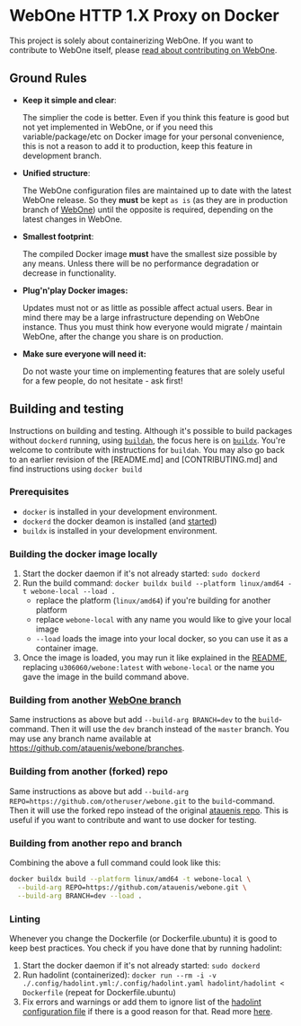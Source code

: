 # WebOne HTTP 1.X Proxy on Docker
This project is solely about containerizing WebOne. If you want to contribute to WebOne itself, please [read about contributing on WebOne](https://github.com/atauenis/webone/blob/master/CONTRIBUTING.md).

## Ground Rules
- **Keep it simple and clear**:

  The simplier the code is better. Even if you think this feature is good but not yet implemented in WebOne, or if you need this variable/package/etc on Docker image for your personal convenience, this is not a reason to add it to production, keep this feature in development branch.

- **Unified structure**:

  The WebOne configuration files are maintained up to date with the latest WebOne release. So they **must** be kept `as is` (as they are in production branch of [WebOne](https://github.com/atauenis/webone)) until the opposite is required, depending on the latest changes in WebOne.

- **Smallest footprint**:

  The compiled Docker image **must** have the smallest size possible by any means. Unless there will be no performance degradation or decrease in functionality.

- **Plug'n'play Docker images:**

  Updates must not or as little as possible affect actual users. Bear in mind there may be a large infrastructure depending on WebOne instance. Thus you must think how everyone would migrate / maintain WebOne, after the change you share is on production.

- **Make sure everyone will need it:**

  Do not waste your time on implementing features that are solely useful for a few people, do not hesitate - ask first!

## Building and testing
Instructions on building and testing. Although it's possible to build packages without `dockerd` running, using [`buildah`](https://buildah.io/), the focus here is on [`buildx`](https://docs.docker.com/reference/cli/docker/buildx/). You're welcome to contribute with instructions for `buildah`. You may also go back to an earlier revision of the [README.md] and [CONTRIBUTING.md] and find instructions using `docker build`

### Prerequisites
- `docker` is installed in your development environment.
- `dockerd` the docker deamon is installed (and [started](https://docs.docker.com/config/daemon/start/))
- `buildx` is installed in your development environment.

### Building the docker image locally
1. Start the docker daemon if it's not already started: `sudo dockerd`
2. Run the build command: `docker buildx build --platform linux/amd64 -t webone-local --load .`
    - replace the platform (`linux/amd64`) if you're building for another platform
    - replace `webone-local` with any name you would like to give your local image
    - `--load` loads the image into your local docker, so you can use it as a container image.
3. Once the image is loaded, you may run it like explained in the [README](README.md), replacing `u306060/webone:latest` with `webone-local` or the name you gave the image in the build command above.

### Building from another [WebOne branch](https://github.com/atauenis/webone/branches)

Same instructions as above but add `--build-arg BRANCH=dev` to the `build`-command. Then it will use the `dev` branch instead of the `master` branch. You may use any branch name available at https://github.com/atauenis/webone/branches.

### Building from another (forked) repo
Same instructions as above but add `--build-arg REPO=https://github.com/otheruser/webone.git` to the `build`-command. Then it will use the forked repo instead of the original [atauenis repo](https://github.com/atauenis/webone). This is useful if you want to contribute and want to use docker for testing.

### Building from another repo and branch
Combining the above a full command could look like this:

```bash
docker buildx build --platform linux/amd64 -t webone-local \
  --build-arg REPO=https://github.com/atauenis/webone.git \
  --build-arg BRANCH=dev --load .
```

### Linting
Whenever you change the Dockerfile (or Dockerfile.ubuntu) it is good to keep best practices. You check if you have done that by running hadolint:

1. Start the docker daemon if it's not already started: `sudo dockerd`
2. Run hadolint (containerized): `docker run --rm -i -v ./.config/hadolint.yml:/.config/hadolint.yaml hadolint/hadolint < Dockerfile` (repeat for Dockerfile.ubuntu)
3. Fix errors and warnings or add them to ignore list of the [hadolint configuration file](./.config/hadolint.yml) if there is a good reason for that. Read more [here](https://github.com/hadolint/hadolint).
